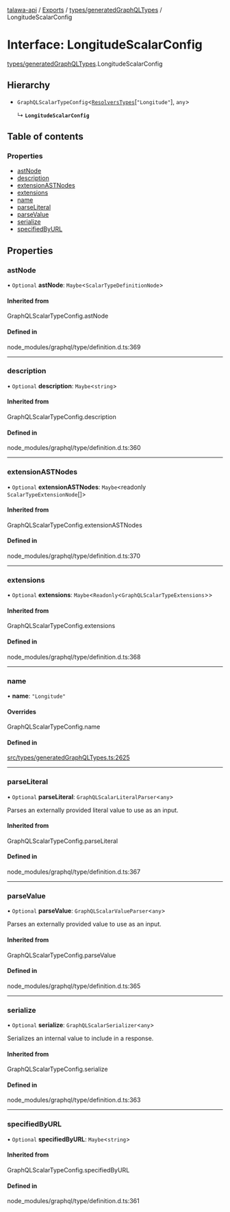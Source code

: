 [talawa-api](../README.md) / [Exports](../modules.md) / [types/generatedGraphQLTypes](../modules/types_generatedGraphQLTypes.md) / LongitudeScalarConfig

# Interface: LongitudeScalarConfig

[types/generatedGraphQLTypes](../modules/types_generatedGraphQLTypes.md).LongitudeScalarConfig

## Hierarchy

- `GraphQLScalarTypeConfig`\<[`ResolversTypes`](../modules/types_generatedGraphQLTypes.md#resolverstypes)[``"Longitude"``], `any`\>

  ↳ **`LongitudeScalarConfig`**

## Table of contents

### Properties

- [astNode](types_generatedGraphQLTypes.LongitudeScalarConfig.md#astnode)
- [description](types_generatedGraphQLTypes.LongitudeScalarConfig.md#description)
- [extensionASTNodes](types_generatedGraphQLTypes.LongitudeScalarConfig.md#extensionastnodes)
- [extensions](types_generatedGraphQLTypes.LongitudeScalarConfig.md#extensions)
- [name](types_generatedGraphQLTypes.LongitudeScalarConfig.md#name)
- [parseLiteral](types_generatedGraphQLTypes.LongitudeScalarConfig.md#parseliteral)
- [parseValue](types_generatedGraphQLTypes.LongitudeScalarConfig.md#parsevalue)
- [serialize](types_generatedGraphQLTypes.LongitudeScalarConfig.md#serialize)
- [specifiedByURL](types_generatedGraphQLTypes.LongitudeScalarConfig.md#specifiedbyurl)

## Properties

### astNode

• `Optional` **astNode**: `Maybe`\<`ScalarTypeDefinitionNode`\>

#### Inherited from

GraphQLScalarTypeConfig.astNode

#### Defined in

node_modules/graphql/type/definition.d.ts:369

___

### description

• `Optional` **description**: `Maybe`\<`string`\>

#### Inherited from

GraphQLScalarTypeConfig.description

#### Defined in

node_modules/graphql/type/definition.d.ts:360

___

### extensionASTNodes

• `Optional` **extensionASTNodes**: `Maybe`\<readonly `ScalarTypeExtensionNode`[]\>

#### Inherited from

GraphQLScalarTypeConfig.extensionASTNodes

#### Defined in

node_modules/graphql/type/definition.d.ts:370

___

### extensions

• `Optional` **extensions**: `Maybe`\<`Readonly`\<`GraphQLScalarTypeExtensions`\>\>

#### Inherited from

GraphQLScalarTypeConfig.extensions

#### Defined in

node_modules/graphql/type/definition.d.ts:368

___

### name

• **name**: ``"Longitude"``

#### Overrides

GraphQLScalarTypeConfig.name

#### Defined in

[src/types/generatedGraphQLTypes.ts:2625](https://github.com/PalisadoesFoundation/talawa-api/blob/e7d3a46/src/types/generatedGraphQLTypes.ts#L2625)

___

### parseLiteral

• `Optional` **parseLiteral**: `GraphQLScalarLiteralParser`\<`any`\>

Parses an externally provided literal value to use as an input.

#### Inherited from

GraphQLScalarTypeConfig.parseLiteral

#### Defined in

node_modules/graphql/type/definition.d.ts:367

___

### parseValue

• `Optional` **parseValue**: `GraphQLScalarValueParser`\<`any`\>

Parses an externally provided value to use as an input.

#### Inherited from

GraphQLScalarTypeConfig.parseValue

#### Defined in

node_modules/graphql/type/definition.d.ts:365

___

### serialize

• `Optional` **serialize**: `GraphQLScalarSerializer`\<`any`\>

Serializes an internal value to include in a response.

#### Inherited from

GraphQLScalarTypeConfig.serialize

#### Defined in

node_modules/graphql/type/definition.d.ts:363

___

### specifiedByURL

• `Optional` **specifiedByURL**: `Maybe`\<`string`\>

#### Inherited from

GraphQLScalarTypeConfig.specifiedByURL

#### Defined in

node_modules/graphql/type/definition.d.ts:361
